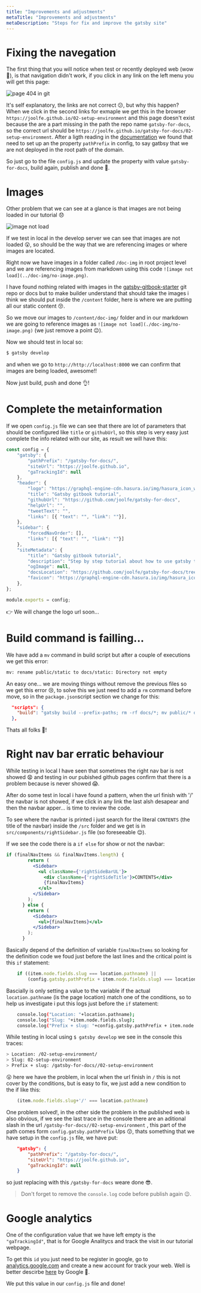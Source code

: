 ```yaml
---
title: "Improvements and adjustments"
metaTitle: "Improvements and adjustments"
metaDescription: "Steps for fix and improve the gatsby site"
---
```


# Fixing the navegation

The first thing that you will notice when test or recently deployed web (wow 🎉), is that navigation didn't work, if you click in any link on the left menu you will get this page:

![page 404 in git](doc-img/404-in-git.png)

It's self explanatory, the links are not correct 😕, but why this happen? When we click in the second links for exmaple we get this in the browser `https://joolfe.github.io/02-setup-environment` and this page doesn't exist because the are a part missing in the path the repo name `gatsby-for-docs`, so the correct url should be `https://joolfe.github.io/gatsby-for-docs/02-setup-environment`.
After a ligth reading in the [documentation](https://www.gatsbyjs.org/docs/how-gatsby-works-with-github-pages/#github-repository-page) we found that need to set up an the property `pathPrefix` in config, to say gatbsy that we are not deployed in the root path of the domain.

So just go to the file `config.js` and update the property with value `gatsby-for-docs`, build again, publish and done 💪.

# Images

Other problem that we can see at a glance is that images are not being loaded in our tutorial 😞

![image not load](doc-img/no-image.png)

If we test in local in the develop server we can see that images are not loaded 😮, so should be the way that we are referencing images or where images are located.

Right now we have images in a folder called `/doc-img` in root project level and we are referencing images from markdown using this code `![image not load](../doc-img/no-image.png)`.

I have found nothing related with images in the  [gatsby-gitbook-starter](https://www.gatsbyjs.org/starters/hasura/gatsby-gitbook-starter/) git repo or docs but to make builder understand that should take the images i think we should put inside the `/content` folder, here is where we are putting all our static content 😚. 

So we move our images to `/content/doc-img/` folder and in our markdown we are going to reference images as `![image not load](./doc-img/no-image.png)` (we just remove a point 😉). 

Now we should test in local so:

```bash
$ gatsby develop
```

and when we go to `http://http://localhost:8000` we can confirm that images are being loaded, awesome!!

Now just build, push and done 👌!

# Complete the metainformation

If we open `config.js` file we can see that there are lot of parameters that should be configured like
`title` or `githubUrl`, so this step is very easy just complete the info related with our site, as result we will have this:

```javascript
const config = {
	"gatsby": {
		"pathPrefix": "/gatsby-for-docs/",
		"siteUrl": "https://joolfe.github.io",
		"gaTrackingId": null
	},
	"header": {
		"logo": "https://graphql-engine-cdn.hasura.io/img/hasura_icon_white.svg",
		"title": "Gatsby gitbook tutorial",
		"githubUrl": "https://github.com/joolfe/gatsby-for-docs",
		"helpUrl": "",
		"tweetText": "",
		"links": [{ "text": "", "link": ""}],
	},
	"sidebar": {
		"forcedNavOrder": [],
		"links": [{ "text": "", "link": ""}]
	},
	"siteMetadata": {
		"title": "Gatsby gitbook tutorial",
		"description": "Step by step tutorial about how to use gatsby to create a gitbook doc.",
		"ogImage": null,
		"docsLocation": "https://github.com/joolfe/gatsby-for-docs/tree/master/content",
		"favicon": "https://graphql-engine-cdn.hasura.io/img/hasura_icon_black.svg"
	},
};

module.exports = config;
```

👉 We will change the logo url soon...

# Build command is failling...

We have add a `mv` command in build script but after a couple of executions we get this error:

```bash
mv: rename public/static to docs/static: Directory not empty
```

An easy one... we are moving things without remove the previous files so we get this error 😢, to solve this we just need to add a `rm` command before move, so in the `package.json`script section we change for this:

```json
  "scripts": {
    "build": "gatsby build --prefix-paths; rm -rf docs/*; mv public/* docs/"
  },
```

Thats all folks 🐷!

# Right nav bar erratic behaviour 

While testing in local I have seen that sometimes the right nav bar is not showed 😧 and testing in our pubished github pages confirm that there is a problem because is never showed 😱.

After do some test in local i have found a pattern, when the url finish with '/' the navbar is not showed, if we click in any link the last alsh desapear and then the navbar apper... is time to review the code. 

To see where the navbar is printed i just search for the literal `CONTENTS` (the title of the navbar) inside the `/src` folder and we get is in `src/components/rightSidebar.js` file (so foreseeable 😌).

If we see the code there is a `if else` for show or not the navbar:

```jsx
if (finalNavItems && finalNavItems.length) {
        return (
          <Sidebar>
            <ul className={'rightSideBarUL'}>
              <div className={'rightSideTitle'}>CONTENTS</div>
              {finalNavItems}
            </ul>
          </Sidebar>
        );
      } else {
        return (
          <Sidebar>
            <ul>{finalNavItems}</ul>
          </Sidebar>
        );
      }
```

Basically depend of the definition of variable `finalNavItems` so looking for the definition code we foud just before the last lines and the critical point is this `if` statement:

```js
	if ((item.node.fields.slug === location.pathname) || 
		(config.gatsby.pathPrefix + item.node.fields.slug) === location.pathname) {
```

Bascially is only setting a value to the variable if the actual `location.pathname` (is the page location) match one of the conditions, so to help us investigate i put this logs just before the `if` statement: 

```bash
	console.log("Location: "+location.pathname);
	console.log("Slug: "+item.node.fields.slug); 
	console.log("Prefix + slug: "+config.gatsby.pathPrefix + item.node.fields.slug);
```

While testing in local using `$ gatsby develop` we see in the console this traces:

```bash
> Location: /02-setup-environment/
> Slug: 02-setup-environment 
> Prefix + slug: /gatsby-for-docs//02-setup-environment
```

😮 here we have the problem, in local when the url finish in `/` this is not cover by the conditions, but is easy to fix, we just add a new condition to the if like this:

```js
	(item.node.fields.slug+'/' === location.pathname)
```

One problem solved!, in the other side the problem in the published web is also obvious, if we see the last trace in the console there are an aditional slash in the url `/gatsby-for-docs//02-setup-environment` , this part of the path comes form `config.gatsby.pathPrefix` Ups 😗, thats something that we have setup in the `config.js` file, we have put:

```json
	"gatsby": {
		"pathPrefix": "/gatsby-for-docs/",
		"siteUrl": "https://joolfe.github.io",
		"gaTrackingId": null
	}
```

so just replacing with this `/gatsby-for-docs` weare done 😎.

> Don't forget to remove the `console.log` code before publish again 😉.


# Google analytics 

One of the configuration value that we have left empty is the `"gaTrackingId"`, that is for Google Analitycs and track the visit in our tutorial webpage. 

To get this `id` you just need to be register in google, go to [analytics.google.com](https://analytics.google.com/analytics/web) and create a new account for track your web. Well is better descirbe [here](https://support.google.com/analytics/answer/1009694?hl=en) by Google 😬.

We put this value in our `config.js` file and done!






